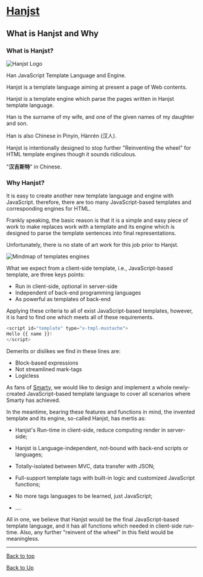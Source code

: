
# [Hanjst](/hanjst/index)
## What is Hanjst and Why

### What is Hanjst?

![Hanjst Logo](http://ufqi.com/blog/wp-content/uploads/2019/06/hanjst-logo.201901.jpg)

Han JavaScript Template Language and Engine.

Hanjst is a template language aiming at present a page of Web contents.

Hanjst is a template engine which parse the pages written in Hanjst template language.

Han is the surname of my wife, and one of the given names of my daughter and son.

Han is also Chinese in Pinyin, Hànrén (汉人).

Hanjst is intentionally designed to stop further "Reinventing the wheel" for HTML template engines though it sounds ridiculous.

"**汉吉斯特**" in Chinese.

### Why Hanjst?

It is easy to create another new template language and engine with JavaScript. therefore, there are too many JavaScript-based templates and corresponding engines for HTML.

Frankly speaking, the basic reason is that it is a simple and easy piece of work to make replaces work with a template and its engine which is designed to parse the template sentences into final representations.

Unfortunately, there is no state of art work for this job prior to Hanjst.
 
 ![Mindmap of templates engines](http://ufqi.com/blog/wp-content/uploads/2018/12/TemplateLanguage_Engine_forWeb.201812.png)
 
 What we expect from a client-side template, i.e., JavaScript-based template, are three keys points:
 - Run in client-side, optional in server-side
 - Independent of back-end programming languages
 - As powerful as templates of back-end

Applying these criteria to all of exist JavaScript-based templates, however, it is hard to find one which meets all of these requirements.

```javascript
<script id="template" type="x-tmpl-mustache">
Hello {{ name }}!
</script>
```
Demerits or dislikes we find in these lines are:
- Block-based expressions
- Not streamlined mark-tags
- Logicless 

 As fans of [Smarty,](//www.smarty.net) we would like to design and implement a whole newly-created JavaScript-based template language to cover all scenarios where Smarty has achieved.
 
In the meantime,  bearing these features and functions in mind, the invented template and its engine, so-called Hanjst, has mertis as:

-   Hanjst's Run-time in client-side, reduce computing render in server-side;
    
-   Hanjst is Language-independent, not-bound with back-end scripts or languages;
    
-   Totally-isolated between MVC, data transfer with JSON;
    
-   Full-support template tags with built-in logic and customized JavaScript functions;
    
-   No more tags languages to be learned, just JavaScript;
    
-   ....

All in one, we believe that Hanjst would be the final JavaScript-based template language, and it has all functions which needed in client-side run-time. Also, any further "reinvent of the wheel" in this field would be meaningless. 

----
[Back to top](/hanjst/what-is-hanjst)

[Back to Up](/hanjst/index)
<!--stackedit_data:
eyJoaXN0b3J5IjpbLTg0MTUyMjk1OCwxNTI0MDI4OCwtNDc1Mj
YxODgxLDEyMDk2Nzc4ODUsODAyMDg1ODM0LC02OTg1MDE4NzYs
LTkzMzMwNDQzM119
-->